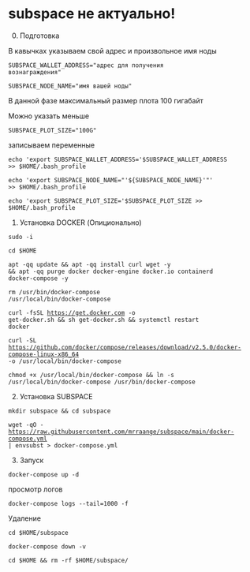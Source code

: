 # subspace не актуально!

0. Подготовка

В кавычках указываем свой адрес и произвольное имя ноды

<code>SUBSPACE_WALLET_ADDRESS="адрес для получения вознаграждения"</code>

<code>SUBSPACE_NODE_NAME="имя вашей ноды"</code>

В данной фазе максимальный размер плота 100 гигабайт

Можно указать меньше

<code>SUBSPACE_PLOT_SIZE="100G"</code>

записываем переменные

<code>echo 'export SUBSPACE_WALLET_ADDRESS='$SUBSPACE_WALLET_ADDRESS >> $HOME/.bash_profile</code>

<code>echo 'export SUBSPACE_NODE_NAME="'${SUBSPACE_NODE_NAME}'"' >> $HOME/.bash_profile</code>

<code>echo 'export SUBSPACE_PLOT_SIZE='$SUBSPACE_PLOT_SIZE >> $HOME/.bash_profile</code>


1. Установка DOCKER (Опиционально)

<code>sudo -i</code>

<code>cd $HOME</code>

<code>apt -qq update && apt -qq install curl wget -y && apt -qq purge docker docker-engine docker.io containerd docker-compose -y </code>

<code>rm /usr/bin/docker-compose /usr/local/bin/docker-compose</code>

<code>curl -fsSL https://get.docker.com -o get-docker.sh && sh get-docker.sh && systemctl restart docker</code>

<code>curl -SL https://github.com/docker/compose/releases/download/v2.5.0/docker-compose-linux-x86_64 -o /usr/local/bin/docker-compose</code>

<code>chmod +x /usr/local/bin/docker-compose && ln -s /usr/local/bin/docker-compose /usr/bin/docker-compose</code>


2. Установка SUBSPACE

<code>mkdir subspace && cd subspace</code>

<code>wget -qO - https://raw.githubusercontent.com/mrraange/subspace/main/docker-compose.yml | envsubst > docker-compose.yml</code>

3. Запуск

<code>docker-compose up -d</code>


просмотр логов

<code>docker-compose logs --tail=1000 -f</code>

Удаление 

<code>cd $HOME/subspace</code>

<code>docker-compose down -v</code>

<code>cd $HOME && rm -rf $HOME/subspace/</code>

